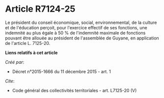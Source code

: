 # Article R7124-25

Le président du conseil économique, social, environnemental, de la culture et de l'éducation perçoit, pour l'exercice
effectif de ses fonctions, une indemnité au plus égale à 50 % de l'indemnité maximale de fonctions pouvant être allouée au
président de l'assemblée de Guyane, en application de l'article L. 7125-20.

**Liens relatifs à cet article**

_Créé par_:

  - Décret n°2015-1666 du 11 décembre 2015 - art. 1

_Cite_:

  - Code général des collectivités territoriales - art. L7125-20 (V)
